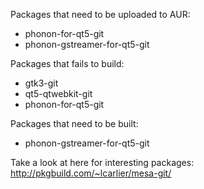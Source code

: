 Packages that need to be uploaded to AUR:

 * phonon-for-qt5-git
 * phonon-gstreamer-for-qt5-git

Packages that fails to build:

 * gtk3-git
 * qt5-qtwebkit-git
 * phonon-for-qt5-git

Packages that need to be built:

 * phonon-gstreamer-for-qt5-git

Take a look at here for interesting packages:
  http://pkgbuild.com/~lcarlier/mesa-git/
